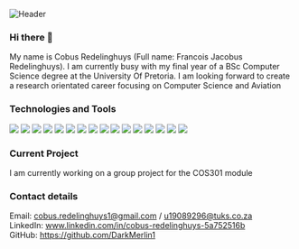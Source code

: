 ![Header](https://github.com/DarkMerlin1/DarkMerlin1/blob/main/Cobus%20redelinghuys%20(1).png "Header")

### Hi there 👋

My name is Cobus Redelinghuys (Full name: Francois Jacobus Redelinghuys). I am currently busy with my final year of a BSc Computer Science degree at the University Of Pretoria. I am looking forward to create a research orientated career focusing on Computer Science and Aviation

### Technologies and Tools
![](https://img.shields.io/badge/OS-Linux-informational?style=flat&logo=linux&logoColor=white&color=006994)
![](https://img.shields.io/badge/OS-Windows-informational?style=flat&logo=windows&logoColor=white&color=006994)
![](https://img.shields.io/badge/Tools-Docker-informational?style=flat&logo=docker&logoColor=white&color=006994)
![](https://img.shields.io/badge/Tools-git-informational?style=flat&logo=git&logoColor=white&color=006994)
![](https://img.shields.io/badge/Cloud-Digital_Ocean-informational?style=flat&logo=Digital_Ocean&logoColor=white&color=006994)
![](https://img.shields.io/badge/Editor-VSCode-informational?style=flat&logo=VSCode&logoColor=white&color=006994)
![](https://img.shields.io/badge/Editor-VS2019-informational?style=flat&logo=VS2019&logoColor=white&color=006994)
![](https://img.shields.io/badge/Editor-Intellij_Idea-informational?style=flat&logo=Intellij&logoColor=white&color=006994)
![](https://img.shields.io/badge/Editor-Delphi_2010-informational?style=flat&logo=Delphi_2010&logoColor=white&color=006994)
![](https://img.shields.io/badge/Editor-Delphi_7-informational?style=flat&logo=Delphi_7&logoColor=white&color=006994)
![](https://img.shields.io/badge/Language-C++-informational?style=flat&logo=C++&logoColor=white&color=006994)
![](https://img.shields.io/badge/Language-Java-informational?style=flat&logo=Java&logoColor=white&color=006994)
![](https://img.shields.io/badge/Language-Javascript-informational?style=flat&logo=Javascript&logoColor=white&color=006994)
![](https://img.shields.io/badge/Language-Python-informational?style=flat&logo=Python&logoColor=white&color=006994)
![](https://img.shields.io/badge/Language-PHP-informational?style=flat&logo=PHP&logoColor=white&color=006994)
![](https://img.shields.io/badge/Language-ASM-informational?style=flat&logo=ASM&logoColor=white&color=006994)


### Current Project

I am currently working on a group project for the COS301 module

### Contact details

Email: cobus.redelinghuys1@gmail.com / u19089296@tuks.co.za <br>
LinkedIn: www.linkedin.com/in/cobus-redelinghuys-5a752516b <br>
GitHub: https://github.com/DarkMerlin1
